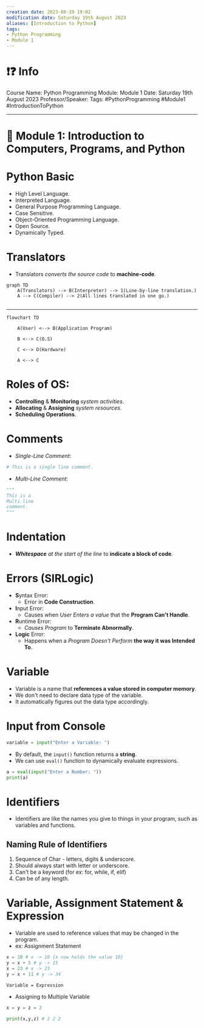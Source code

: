 ```yaml
---
creation date: 2023-08-19 19:02
modification date: Saturday 19th August 2023
aliases: [Introduction to Python]
tags:
- Python Programming 
- Module 1
---
```

# ❗❓ Info
Course Name: Python Programming
Module: Module 1
Date: Saturday 19th August 2023
Professor/Speaker: 
Tags: #PythonProgramming #Module1 #IntroductionToPython

---
# 📑 Module 1: Introduction to Computers, Programs, and Python

# Python Basic
- High Level Language.
- Interpreted Language.
- General Purpose Programming Language.
- Case Sensitive.
- Object-Oriented Programming Language.
- Open Source.
- Dynamically Typed.

# Translators
- Translators *converts the source code* to **machine-code**.
```mermaid
graph TD
    A(Translators) --> B(Interpreter) --> 1(Line-by-line translation.)
    A --> C(Compiler) --> 2(All lines translated in one go.)
    
```

---
```mermaid
flowchart TD

    A(User) <--> B(Application Program)

    B <--> C(O.S)

    C <--> D(Hardware)

    A <--> C
```

# Roles of OS:
- **Controlling** & **Monitoring** *system activities*.
- **Allocating** & **Assigning** *system resources*.
- **Scheduling Operations**.

# Comments
- *Single-Line Comment*: 
```python
# This is a single line comment.
```
- *Multi-Line Comment:*
```python
"""  
This is a
Multi-line
comment.
"""
```

# Indentation
- ***Whitespace** at the start of the line* to **indicate a block of code**.

# Errors (SIRLogic)
- **S**yntax Error:
	- Error in **Code Construction**.
- **I**nput Error:
	- Causes when *User Enters a value* that the **Program Can't Handle**.
- **R**untime Error:
	- *Causes Program* to **Terminate Abnormally**.
- **Logic** Error:
	- Happens when a *Program Doesn't Perform* **the way it was Intended To**.

# Variable
- Variable is a name that **references a value stored in computer memory**.
- We don't need to declare data type of the variable.
- It automatically figures out the data type accordingly.

# Input from Console
```python
variable = input("Enter a Variable: ")
```
- By default, the `input()` function returns a **string**.
- We can use `eval()` function to dynamically evaluate expressions.
```python
a = eval(input("Enter a Number: "))
print(a)
```

# Identifiers
- Identifiers are like the names you give to things in your program, such as variables and functions.
## Naming Rule of Identifiers
1. Sequence of Char - letters, digits & underscore.
2. Should always start with letter or underscore.
3. Can't be a keyword (for ex: for, while, if, elif)
4. Can be of any length.

# Variable, Assignment Statement & Expression
- Variable are used to reference values that may be changed in the program.
- ex: Assignment Statement
```python
x = 10 # x -> 10 {x now holds the value 10}
y = x + 5 # y -> 15
x = 23 # x -> 23
y = x + 11 # y -> 34
```
`Variable = Expression`

- Assigning to Multiple Variable
```python
x = y = z = 2

print(x,y,z) # 2 2 2
```